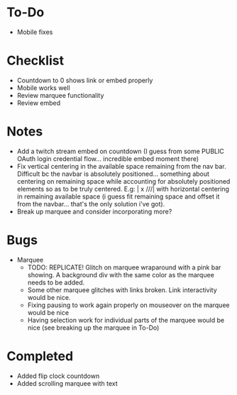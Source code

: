 
# To-Do
* Mobile fixes

# Checklist
* Countdown to 0 shows link or embed properly
* Mobile works well
* Review marquee functionality
* Review embed

# Notes
* Add a twitch stream embed on countdown (I guess from some PUBLIC OAuth login credential flow... incredible embed moment there)
* Fix vertical centering in the available space remaining from the nav bar. Difficult bc the navbar is absolutely positioned... something about centering on remaining space while accounting for absolutely positioned elements so as to be truly centered. E.g: |    x    \/\/\/| with horizontal centering in remaining available space (i guess fit remaining space and offset it from the navbar... that's the only solution i've got).
* Break up marquee and consider incorporating more?

# Bugs
* Marquee
  * TODO: REPLICATE! Glitch on marquee wraparound with a pink bar showing. A background div with the same color as the marquee needs to be added.
  * Some other marquee glitches with links broken. Link interactivity would be nice.
  * Fixing pausing to work again properly on mouseover on the marquee would be nice
  * Having selection work for individual parts of the marquee would be nice (see breaking up the marquee in To-Do)

# Completed
* Added flip clock countdown
* Added scrolling marquee with text
